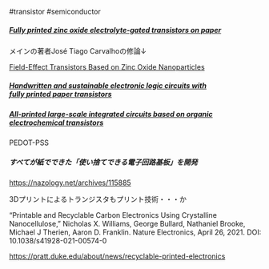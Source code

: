 #transistor #semiconductor 

##### [Fully **printed** zinc oxide electrolyte-gated **transistors** on paper](https://www.mdpi.com/2079-4991/9/2/169)

メインの著者José Tiago Carvalhoの修論↓

[Field-Effect Transistors Based on Zinc Oxide Nanoparticles](https://run.unl.pt/bitstream/10362/16391/1/Carvalho_2015.pdf)


##### [Handwritten and sustainable electronic logic circuits with fully **printed** paper **transistors**](https://onlinelibrary.wiley.com/doi/abs/10.1002/admt.202100633)

##### [All-printed large-scale integrated circuits based on organic electrochemical transistors](https://www.nature.com/articles/s41467-019-13079-4)
PEDOT-PSS

##### すべてが紙でできた「使い捨てできる電子回路基板」を開発

https://nazology.net/archives/115885



3Dプリントによるトランジスタもプリント技術・・・か

“Printable and Recyclable Carbon Electronics Using Crystalline Nanocellulose,” Nicholas X. Williams, George Bullard, Nathaniel Brooke, Michael J Therien, Aaron D. Franklin. Nature Electronics, April 26, 2021. DOI: 10.1038/s41928-021-00574-0

https://pratt.duke.edu/about/news/recyclable-printed-electronics